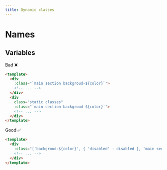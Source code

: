```yaml
---
title: Dynamic classes
---
```


# Names

## Variables

Bad :x:

```html
<template>
  <div
    :class="`main section backgroud-${color}`">
    <!-- ... -->
  </div>
  <div
    class="static classes"
    :class="`main section backgroud-${color}`">
    <!-- ... -->
  </div>
</template>
```

Good :white_check_mark:

```html
<template>
  <div
    :class="['backgroud-${color}', { 'disabled' : disabled }, 'main section']">
    <!-- ... -->
  </div>
</template>
```
